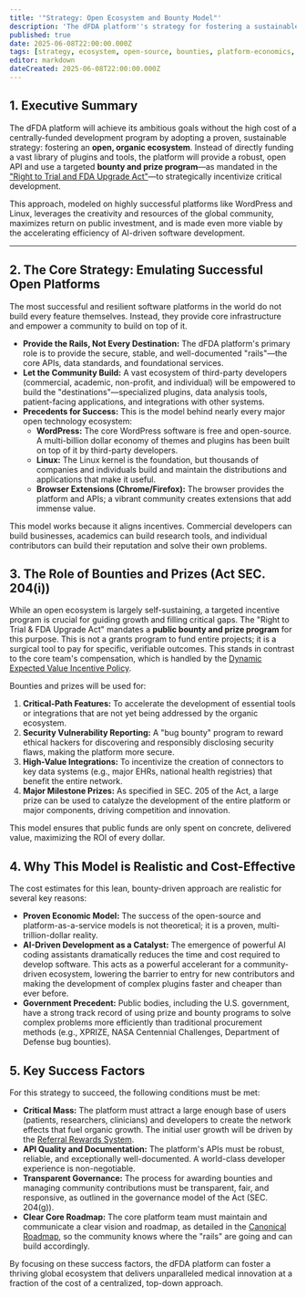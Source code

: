 ```yaml
---
title: '"Strategy: Open Ecosystem and Bounty Model"'
description: 'The dFDA platform''s strategy for fostering a sustainable, innovative ecosystem through open APIs and targeted bounties, rather than direct funding—emulating proven open-source successes.'
published: true
date: 2025-06-08T22:00:00.000Z
tags: [strategy, ecosystem, open-source, bounties, platform-economics, ai-development]
editor: markdown
dateCreated: 2025-06-08T22:00:00.000Z
---
```


## 1. Executive Summary

The dFDA platform will achieve its ambitious goals without the high cost of a centrally-funded development program by adopting a proven, sustainable strategy: fostering an **open, organic ecosystem**. Instead of directly funding a vast library of plugins and tools, the platform will provide a robust, open API and use a targeted **bounty and prize program**—as mandated in the ["Right to Trial and FDA Upgrade Act"](../act.md)—to strategically incentivize critical development.

This approach, modeled on highly successful platforms like WordPress and Linux, leverages the creativity and resources of the global community, maximizes return on public investment, and is made even more viable by the accelerating efficiency of AI-driven software development.

---

## 2. The Core Strategy: Emulating Successful Open Platforms

The most successful and resilient software platforms in the world do not build every feature themselves. Instead, they provide core infrastructure and empower a community to build on top of it.

*   **Provide the Rails, Not Every Destination:** The dFDA platform's primary role is to provide the secure, stable, and well-documented "rails"—the core APIs, data standards, and foundational services.
*   **Let the Community Build:** A vast ecosystem of third-party developers (commercial, academic, non-profit, and individual) will be empowered to build the "destinations"—specialized plugins, data analysis tools, patient-facing applications, and integrations with other systems.
*   **Precedents for Success:** This is the model behind nearly every major open technology ecosystem:
    *   **WordPress:** The core WordPress software is free and open-source. A multi-billion dollar economy of themes and plugins has been built on top of it by third-party developers.
    *   **Linux:** The Linux kernel is the foundation, but thousands of companies and individuals build and maintain the distributions and applications that make it useful.
    *   **Browser Extensions (Chrome/Firefox):** The browser provides the platform and APIs; a vibrant community creates extensions that add immense value.

This model works because it aligns incentives. Commercial developers can build businesses, academics can build research tools, and individual contributors can build their reputation and solve their own problems.

## 3. The Role of Bounties and Prizes (Act SEC. 204(i))

While an open ecosystem is largely self-sustaining, a targeted incentive program is crucial for guiding growth and filling critical gaps. The "Right to Trial & FDA Upgrade Act" mandates a **public bounty and prize program** for this purpose. This is not a grants program to fund entire projects; it is a surgical tool to pay for specific, verifiable outcomes. This stands in contrast to the core team's compensation, which is handled by the [Dynamic Expected Value Incentive Policy](./team-incentives.md).

Bounties and prizes will be used for:

1.  **Critical-Path Features:** To accelerate the development of essential tools or integrations that are not yet being addressed by the organic ecosystem.
2.  **Security Vulnerability Reporting:** A "bug bounty" program to reward ethical hackers for discovering and responsibly disclosing security flaws, making the platform more secure.
3.  **High-Value Integrations:** To incentivize the creation of connectors to key data systems (e.g., major EHRs, national health registries) that benefit the entire network.
4.  **Major Milestone Prizes:** As specified in SEC. 205 of the Act, a large prize can be used to catalyze the development of the entire platform or major components, driving competition and innovation.

This model ensures that public funds are only spent on concrete, delivered value, maximizing the ROI of every dollar.

## 4. Why This Model is Realistic and Cost-Effective

The cost estimates for this lean, bounty-driven approach are realistic for several key reasons:

*   **Proven Economic Model:** The success of the open-source and platform-as-a-service models is not theoretical; it is a proven, multi-trillion-dollar reality.
*   **AI-Driven Development as a Catalyst:** The emergence of powerful AI coding assistants dramatically reduces the time and cost required to develop software. This acts as a powerful accelerant for a community-driven ecosystem, lowering the barrier to entry for new contributors and making the development of complex plugins faster and cheaper than ever before.
*   **Government Precedent:** Public bodies, including the U.S. government, have a strong track record of using prize and bounty programs to solve complex problems more efficiently than traditional procurement methods (e.g., XPRIZE, NASA Centennial Challenges, Department of Defense bug bounties).

## 5. Key Success Factors

For this strategy to succeed, the following conditions must be met:

*   **Critical Mass:** The platform must attract a large enough base of users (patients, researchers, clinicians) and developers to create the network effects that fuel organic growth. The initial user growth will be driven by the [Referral Rewards System](./referral-rewards-system.md).
*   **API Quality and Documentation:** The platform's APIs must be robust, reliable, and exceptionally well-documented. A world-class developer experience is non-negotiable.
*   **Transparent Governance:** The process for awarding bounties and managing community contributions must be transparent, fair, and responsive, as outlined in the governance model of the Act (SEC. 204(g)).
*   **Clear Core Roadmap:** The core platform team must maintain and communicate a clear vision and roadmap, as detailed in the [Canonical Roadmap](./roadmap.md), so the community knows where the "rails" are going and can build accordingly.

By focusing on these success factors, the dFDA platform can foster a thriving global ecosystem that delivers unparalleled medical innovation at a fraction of the cost of a centralized, top-down approach. 
